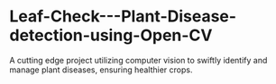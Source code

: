 # Leaf-Check---Plant-Disease-detection-using-Open-CV
A cutting edge project utilizing computer vision to swiftly identify and manage plant diseases, ensuring healthier crops.
